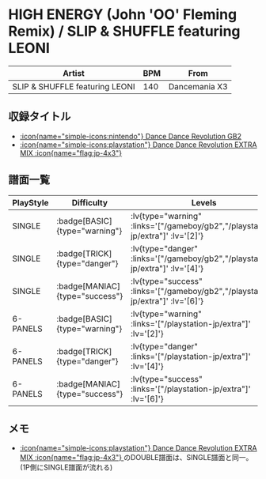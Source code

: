 # HIGH ENERGY (John 'OO' Fleming Remix) / SLIP & SHUFFLE featuring LEONI

|Artist|BPM|From|
|------|---|----|
|SLIP & SHUFFLE featuring LEONI|140|Dancemania X3|

## 収録タイトル

- [ :icon{name="simple-icons:nintendo"} Dance Dance Revolution GB2](/gameboy/gb2)
- [ :icon{name="simple-icons:playstation"} Dance Dance Revolution EXTRA MIX :icon{name="flag:jp-4x3"} ](/playstation-jp/extra)

## 譜面一覧

|PlayStyle|Difficulty|Levels|Notes|Movie|
|---------|----------|------|-----|-----|
|SINGLE| :badge[BASIC]{type="warning"} | :lv{type="warning" :links='["/gameboy/gb2","/playstation-jp/extra"]' :lv='[2]'} |101/0||
|SINGLE| :badge[TRICK]{type="danger"} | :lv{type="danger" :links='["/gameboy/gb2","/playstation-jp/extra"]' :lv='[4]'} |143/0||
|SINGLE| :badge[MANIAC]{type="success"} | :lv{type="success" :links='["/gameboy/gb2","/playstation-jp/extra"]' :lv='[6]'} |198/0||
|6-PANELS| :badge[BASIC]{type="warning"} | :lv{type="warning" :links='["/playstation-jp/extra"]' :lv='[2]'} |101/0||
|6-PANELS| :badge[TRICK]{type="danger"} | :lv{type="danger" :links='["/playstation-jp/extra"]' :lv='[4]'} |143/0||
|6-PANELS| :badge[MANIAC]{type="success"} | :lv{type="success" :links='["/playstation-jp/extra"]' :lv='[6]'} |198/0||

## メモ

- [ :icon{name="simple-icons:playstation"} Dance Dance Revolution EXTRA MIX :icon{name="flag:jp-4x3"} ](/playstation-jp/extra)のDOUBLE譜面は、SINGLE譜面と同一。(1P側にSINGLE譜面が流れる)
